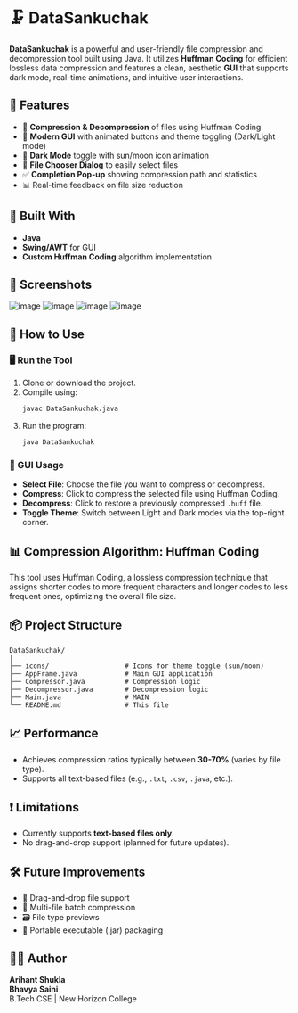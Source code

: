 # 🗜️ DataSankuchak

**DataSankuchak** is a powerful and user-friendly file compression and decompression tool built using Java. It utilizes **Huffman Coding** for efficient lossless data compression and features a clean, aesthetic **GUI** that supports dark mode, real-time animations, and intuitive user interactions.

## 🚀 Features

- 🔄 **Compression & Decompression** of files using Huffman Coding  
- 🎨 **Modern GUI** with animated buttons and theme toggling (Dark/Light mode)  
- 🌙 **Dark Mode** toggle with sun/moon icon animation  
- 📁 **File Chooser Dialog** to easily select files  
- ✅ **Completion Pop-up** showing compression path and statistics  
- 📊 Real-time feedback on file size reduction  

## 🧱 Built With

- **Java**
- **Swing/AWT** for GUI
- **Custom Huffman Coding** algorithm implementation

## 📸 Screenshots
![image](https://github.com/user-attachments/assets/776f9e34-0bfe-4ee0-b487-122267b259ba)
![image](https://github.com/user-attachments/assets/90909364-4487-41db-a8e1-7c648e19c8f3)
![image](https://github.com/user-attachments/assets/60100630-3edf-4c80-8b57-99c040a65f26)
![image](https://github.com/user-attachments/assets/59189f1f-22f0-454a-afc0-1b05c9f3fd69)
## 📂 How to Use

### 🖥️ Run the Tool

1. Clone or download the project.
2. Compile using:
   ```bash
   javac DataSankuchak.java
   ```
3. Run the program:
   ```bash
   java DataSankuchak
   ```

### 🧰 GUI Usage

- **Select File**: Choose the file you want to compress or decompress.
- **Compress**: Click to compress the selected file using Huffman Coding.
- **Decompress**: Click to restore a previously compressed `.huff` file.
- **Toggle Theme**: Switch between Light and Dark modes via the top-right corner.

## 📊 Compression Algorithm: Huffman Coding

This tool uses Huffman Coding, a lossless compression technique that assigns shorter codes to more frequent characters and longer codes to less frequent ones, optimizing the overall file size.

## 📦 Project Structure

```
DataSankuchak/
│
├── icons/                   # Icons for theme toggle (sun/moon)
├── AppFrame.java            # Main GUI application
├── Compressor.java          # Compression logic
├── Decompressor.java        # Decompression logic
├── Main.java                # MAIN
└── README.md                # This file
```

## 📈 Performance

- Achieves compression ratios typically between **30-70%** (varies by file type).
- Supports all text-based files (e.g., `.txt`, `.csv`, `.java`, etc.).

## ❗ Limitations

- Currently supports **text-based files only**.
- No drag-and-drop support (planned for future updates).

## 🛠️ Future Improvements

- 📂 Drag-and-drop file support
- 🧪 Multi-file batch compression
- 🗃️ File type previews
- 📱 Portable executable (.jar) packaging

## 🧑‍💻 Author

**Arihant Shukla**  
**Bhavya Saini**  
B.Tech CSE | New Horizon College  

